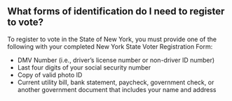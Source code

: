 ## What forms of identification do I need to register to vote?  

To register to vote in the State of New York, you must provide one of the following with your completed New York State Voter Registration Form:  
- DMV Number (i.e., driver’s license number or non-driver ID number)  
- Last four digits of your social security number  
- Copy of valid photo ID  
- Current utility bill, bank statement, paycheck, government check, or another government document that includes your name and address  


